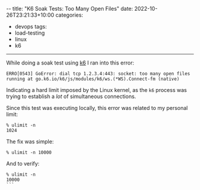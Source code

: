 --
title: "K6 Soak Tests: Too Many Open Files"
date: 2022-10-26T23:21:33+10:00
categories:
- devops
tags:
- load-testing
- linux
- k6
---

While doing a soak test using [k6](https://www.k6.io) I ran into this error:

```
ERRO[0543] GoError: dial tcp 1.2.3.4:443: socket: too many open files
running at go.k6.io/k6/js/modules/k6/ws.(*WS).Connect-fm (native)
```

Indicating a hard limit imposed by the Linux kernel, as the `k6` process was trying to establish a *lot* of simultaneous connections.

Since this test was executing locally, this error was related to my personal limit:

```
% ulimit -n
1024
```

The fix was simple:

```
% ulimit -n 10000
```

And to verify:

``````
% ulimit -n
10000
```

